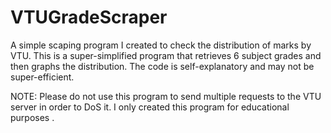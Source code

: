 # VTUGradeScraper
A simple scaping program I created to check the distribution of marks by VTU.
This is a super-simplified program that retrieves 6 subject grades and then graphs the distribution.  The code is self-explanatory and may not be super-efficient. 

NOTE: Please do not use this program to send multiple requests to the VTU server in order to DoS it. I only created this program for educational purposes .
